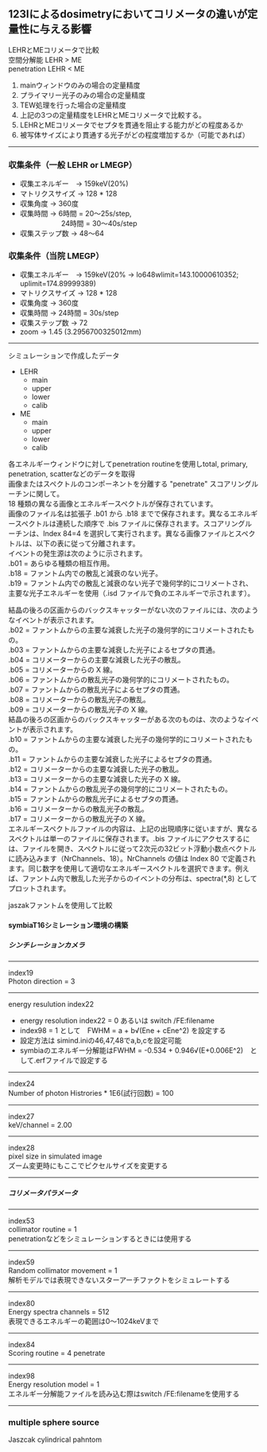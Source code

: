 ## 123Iによるdosimetryにおいてコリメータの違いが定量性に与える影響
  
LEHRとMEコリメータで比較  
空間分解能 LEHR > ME  
penetration LEHR < ME
1. mainウィンドウのみの場合の定量精度
2. プライマリー光子のみの場合の定量精度  
3. TEW処理を行った場合の定量精度  
4. 上記の3つの定量精度をLEHRとMEコリメータで比較する。  
5. LEHRとMEコリメータでセプタを貫通を阻止する能力がどの程度あるか  
6. 被写体サイズにより貫通する光子がどの程度増加するか（可能であれば）  
___


### 収集条件（一般 LEHR or LMEGP）  
- 収集エネルギー　-> 159keV(20%)  
- マトリクスサイズ -> 128 * 128  
- 収集角度 -> 360度  
- 収集時間 -> 6時間 = 20～25s/step,  
&emsp; &emsp; &emsp; &emsp; &ensp; 24時間 = 30～40s/step  
- 収集ステップ数 -> 48～64  
### 収集条件（当院 LMEGP）  
- 収集エネルギー　-> 159keV(20% -> lo648wlimit=143.10000610352; uplimit=174.89999389)  
- マトリクスサイズ -> 128 * 128  
- 収集角度 -> 360度  
- 収集時間 -> 24時間 = 30s/step  
- 収集ステップ数 -> 72  
- zoom -> 1.45 (3.2956700325012mm)
___  
シミュレーションで作成したデータ  
- LEHR  
    - main  
    - upper  
    - lower  
    - calib  
- ME  
    - main  
    - upper  
    - lower  
    - calib  





各エネルギーウィンドウに対してpenetration routineを使用しtotal, primary, penetration, scatterなどのデータを取得  
画像またはスペクトルのコンポーネントを分離する "penetrate" スコアリングルーチンに関して。    
18 種類の異なる画像とエネルギースペクトルが保存されています。  
画像のファイル名は拡張子 .b01 から .b18 までで保存されます。異なるエネルギースペクトルは連続した順序で .bis ファイルに保存されます。スコアリングルーチンは、Index 84=4 を選択して実行されます。異なる画像ファイルとスペクトルは、以下の表に従って分離されます。  
イベントの発生源は次のように示されます。  
.b01 = あらゆる種類の相互作用。  
.b18 = ファントム内での散乱と減衰のない光子。  
.b19 = ファントム内での散乱と減衰のない光子で幾何学的にコリメートされ、主要な光子エネルギーを使用（.isd ファイルで負のエネルギーで示されます）。  
  
結晶の後ろの区画からのバックスキャッターがない次のファイルには、次のようなイベントが表示されます。  
.b02 = ファントムからの主要な減衰した光子の幾何学的にコリメートされたもの。  
.b03 = ファントムからの主要な減衰した光子によるセプタの貫通。  
.b04 = コリメーターからの主要な減衰した光子の散乱。  
.b05 = コリメーターからの X 線。  
.b06 = ファントムからの散乱光子の幾何学的にコリメートされたもの。  
.b07 = ファントムからの散乱光子によるセプタの貫通。  
.b08 = コリメーターからの散乱光子の散乱。  
.b09 = コリメーターからの散乱光子の X 線。  
結晶の後ろの区画からのバックスキャッターがある次のものは、次のようなイベントが表示されます。  
.b10 = ファントムからの主要な減衰した光子の幾何学的にコリメートされたもの。  
.b11 = ファントムからの主要な減衰した光子によるセプタの貫通。  
.b12 = コリメーターからの主要な減衰した光子の散乱。  
.b13 = コリメーターからの主要な減衰した光子の X 線。  
.b14 = ファントムからの散乱光子の幾何学的にコリメートされたもの。  
.b15 = ファントムからの散乱光子によるセプタの貫通。  
.b16 = コリメーターからの散乱光子の散乱。  
.b17 = コリメーターからの散乱光子の X 線。  
エネルギースペクトルファイルの内容は、上記の出現順序に従いますが、異なるスペクトルは単一のファイルに保存されます。.bis ファイルにアクセスするには、ファイルを開き、スペクトルに従って2次元の32ビット浮動小数点ベクトルに読み込みます（NrChannels、18）。NrChannels の値は Index 80 で定義されます。同じ数字を使用して適切なエネルギースペクトルを選択できます。例えば、ファントム内で散乱した光子からのイベントの分布は、spectra(*,8) としてプロットされます。

jaszakファントムを使用して比較


####  symbiaT16シミレーション環境の構築
##### シンチレーションカメラ  
___  
index19  
Photon direction = 3

___  
energy resulution index22    
- energy resolution  index22 = 0 あるいは switch /FE:filename 
- index98 = 1 として　FWHM = a + b√(Ene + cEne^2)  を設定する
- 設定方法は simind.iniの46,47,48でa,b,cを設定可能
- symbiaのエネルギー分解能はFWHM = -0.534 + 0.946√(E+0.006E^2)　として.erfファイルで設定する
___  
index24  
Number of photon Histrories * 1E6(試行回数)  =   100  
___  
index27  
keV/channel = 2.00  
___  
index28  
pixel size in simulated image  
ズーム変更時にもここでピクセルサイズを変更する  
___
##### コリメータパラメータ　　
___  
index53  
collimator routine = 1  
penetrationなどをシミュレーションするときには使用する  
___  
index59  
Random collimator movement = 1  
解析モデルでは表現できないスターアーチファクトをシミュレートする  
___  
index80  
Energy spectra channels = 512  
表現できるエネルギーの範囲は0～1024keVまで  
___  
index84  
Scoring routine = 4 penetrate  
___
index98  
Energy resolution model = 1  
エネルギー分解能ファイルを読み込む際はswitch /FE:filenameを使用する　　
___
### multiple sphere source  
Jaszcak cylindrical pahntom  


